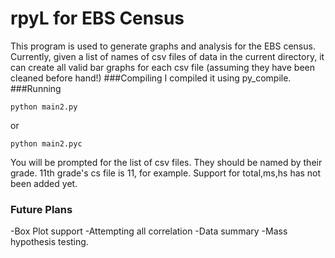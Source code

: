 rpyL for EBS Census
====
This program is used to generate graphs and analysis for the EBS census. Currently, given a list of names of csv files of data in the current directory, it can create all valid bar graphs for each csv file (assuming they have been cleaned before hand!)
###Compiling
I compiled it using py_compile.
###Running
```
python main2.py
```
or
```
python main2.pyc
```
You will be prompted for the list of csv files. They should be named by their grade. 11th grade's cs file is 11, for example. Support for total,ms,hs has not been added yet.
### Future Plans
-Box Plot support
-Attempting all correlation
-Data summary
-Mass hypothesis testing.

